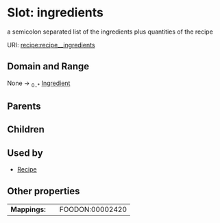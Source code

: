 
# Slot: ingredients


a semicolon separated list of the ingredients plus quantities of the recipe

URI: [recipe:recipe__ingredients](http://w3id.org/ontogpt/recipe/recipe__ingredients)


## Domain and Range

None &#8594;  <sub>0..\*</sub> [Ingredient](Ingredient.md)

## Parents


## Children


## Used by

 * [Recipe](Recipe.md)

## Other properties

|  |  |  |
| --- | --- | --- |
| **Mappings:** | | FOODON:00002420 |

